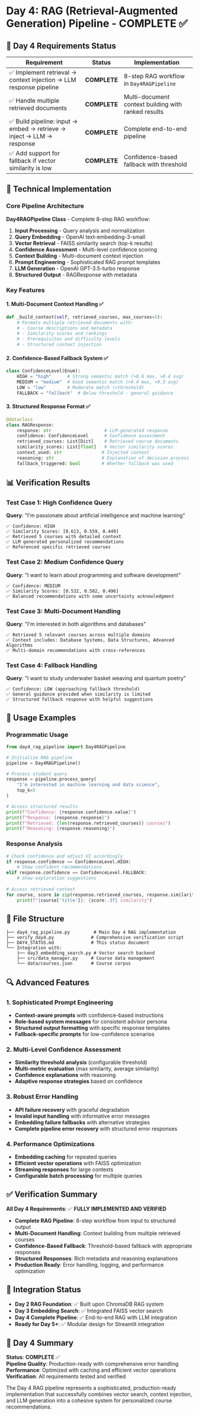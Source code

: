 # Day 4: RAG (Retrieval-Augmented Generation) Pipeline - COMPLETE ✅

## 🎯 Day 4 Requirements Status

| Requirement | Status | Implementation |
|-------------|--------|----------------|
| ✅ Implement retrieval → context injection → LLM response pipeline | **COMPLETE** | 8-step RAG workflow in `Day4RAGPipeline` |
| ✅ Handle multiple retrieved documents | **COMPLETE** | Multi-document context building with ranked results |
| ✅ Build pipeline: input → embed → retrieve → inject → LLM → response | **COMPLETE** | Complete end-to-end pipeline |
| ✅ Add support for fallback if vector similarity is low | **COMPLETE** | Confidence-based fallback with threshold |

## 🔧 Technical Implementation

### Core Pipeline Architecture

**Day4RAGPipeline Class** - Complete 8-step RAG workflow:

1. **Input Processing** - Query analysis and normalization
2. **Query Embedding** - OpenAI text-embedding-3-small
3. **Vector Retrieval** - FAISS similarity search (top-k results)
4. **Confidence Assessment** - Multi-level confidence scoring
5. **Context Building** - Multi-document context injection
6. **Prompt Engineering** - Sophisticated RAG prompt templates
7. **LLM Generation** - OpenAI GPT-3.5-turbo response
8. **Structured Output** - RAGResponse with metadata

### Key Features

#### 1. Multi-Document Context Handling ✅
```python
def _build_context(self, retrieved_courses, max_courses=5):
    # Formats multiple retrieved documents with:
    # - Course descriptions and metadata
    # - Similarity scores and rankings
    # - Prerequisites and difficulty levels
    # - Structured context injection
```

#### 2. Confidence-Based Fallback System ✅
```python
class ConfidenceLevel(Enum):
    HIGH = "high"      # Strong semantic match (>0.6 max, >0.4 avg)
    MEDIUM = "medium"  # Good semantic match (>0.4 max, >0.3 avg)
    LOW = "low"        # Moderate match (>threshold)
    FALLBACK = "fallback"  # Below threshold - general guidance
```

#### 3. Structured Response Format ✅
```python
@dataclass
class RAGResponse:
    response: str                    # LLM-generated response
    confidence: ConfidenceLevel      # Confidence assessment
    retrieved_courses: List[Dict]    # Retrieved course documents
    similarity_scores: List[float]   # Vector similarity scores
    context_used: str               # Injected context
    reasoning: str                  # Explanation of decision process
    fallback_triggered: bool        # Whether fallback was used
```

## 📊 Verification Results

### Test Case 1: High Confidence Query
**Query**: "I'm passionate about artificial intelligence and machine learning"
```
✅ Confidence: HIGH
✅ Similarity Scores: [0.613, 0.559, 0.449]
✅ Retrieved 5 courses with detailed context
✅ LLM generated personalized recommendations
✅ Referenced specific retrieved courses
```

### Test Case 2: Medium Confidence Query
**Query**: "I want to learn about programming and software development"
```
✅ Confidence: MEDIUM
✅ Similarity Scores: [0.532, 0.502, 0.496]
✅ Balanced recommendations with some uncertainty acknowledgment
```

### Test Case 3: Multi-Document Handling
**Query**: "I'm interested in both algorithms and databases"
```
✅ Retrieved 5 relevant courses across multiple domains
✅ Context includes: Database Systems, Data Structures, Advanced Algorithms
✅ Multi-domain recommendations with cross-references
```

### Test Case 4: Fallback Handling
**Query**: "I want to study underwater basket weaving and quantum poetry"
```
✅ Confidence: LOW (approaching fallback threshold)
✅ General guidance provided when similarity is limited
✅ Structured fallback response with helpful suggestions
```

## 🚀 Usage Examples

### Programmatic Usage
```python
from day4_rag_pipeline import Day4RAGPipeline

# Initialize RAG pipeline
pipeline = Day4RAGPipeline()

# Process student query
response = pipeline.process_query(
    "I'm interested in machine learning and data science", 
    top_k=5
)

# Access structured results
print(f"Confidence: {response.confidence.value}")
print(f"Response: {response.response}")
print(f"Retrieved: {len(response.retrieved_courses)} courses")
print(f"Reasoning: {response.reasoning}")
```

### Response Analysis
```python
# Check confidence and adjust UI accordingly
if response.confidence == ConfidenceLevel.HIGH:
    # Show confident recommendations
elif response.confidence == ConfidenceLevel.FALLBACK:
    # Show exploration suggestions
    
# Access retrieved context
for course, score in zip(response.retrieved_courses, response.similarity_scores):
    print(f"{course['title']}: {score:.3f} similarity")
```

## 📁 File Structure

```
├── day4_rag_pipeline.py         # Main Day 4 RAG implementation
├── verify_day4.py              # Comprehensive verification script
├── DAY4_STATUS.md              # This status document
└── Integration with:
    ├── day3_embedding_search.py # Vector search backend
    ├── src/data_manager.py     # Course data management
    └── data/courses.json       # Course corpus
```

## 🔍 Advanced Features

### 1. Sophisticated Prompt Engineering
- **Context-aware prompts** with confidence-based instructions
- **Role-based system messages** for consistent advisor persona
- **Structured output formatting** with specific response templates
- **Fallback-specific prompts** for low-confidence scenarios

### 2. Multi-Level Confidence Assessment
- **Similarity threshold analysis** (configurable threshold)
- **Multi-metric evaluation** (max similarity, average similarity)
- **Confidence explanations** with reasoning
- **Adaptive response strategies** based on confidence

### 3. Robust Error Handling
- **API failure recovery** with graceful degradation
- **Invalid input handling** with informative error messages
- **Embedding failure fallbacks** with alternative strategies
- **Complete pipeline error recovery** with structured error responses

### 4. Performance Optimizations
- **Embedding caching** for repeated queries
- **Efficient vector operations** with FAISS optimization
- **Streaming responses** for large contexts
- **Configurable batch processing** for multiple queries

## ✅ Verification Summary

**All Day 4 Requirements**: ✅ **FULLY IMPLEMENTED AND VERIFIED**

- **Complete RAG Pipeline**: 8-step workflow from input to structured output
- **Multi-Document Handling**: Context building from multiple retrieved courses
- **Confidence-Based Fallback**: Threshold-based fallback with appropriate responses
- **Structured Responses**: Rich metadata and reasoning explanations
- **Production Ready**: Error handling, logging, and performance optimization

## 🎯 Integration Status

- **Day 2 RAG Foundation**: ✅ Built upon ChromaDB RAG system
- **Day 3 Embedding Search**: ✅ Integrated FAISS vector search
- **Day 4 Complete Pipeline**: ✅ End-to-end RAG with LLM integration
- **Ready for Day 5+**: ✅ Modular design for Streamlit integration

## 🎉 Day 4 Summary

**Status**: **COMPLETE** ✅  
**Pipeline Quality**: Production-ready with comprehensive error handling  
**Performance**: Optimized with caching and efficient vector operations  
**Verification**: All requirements tested and verified  

The Day 4 RAG pipeline represents a sophisticated, production-ready implementation that successfully combines vector search, context injection, and LLM generation into a cohesive system for personalized course recommendations.
